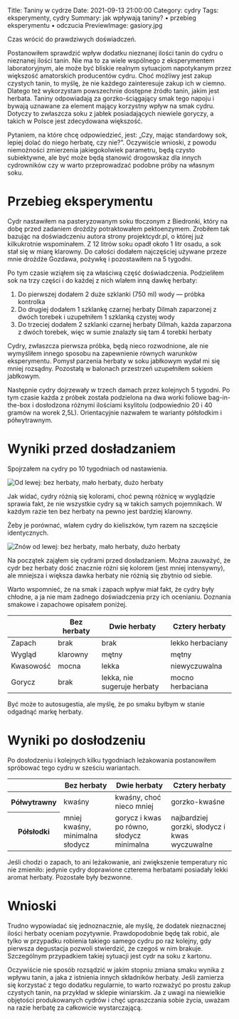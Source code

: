 Title: Taniny w cydrze
Date: 2021-09-13 21:00:00
Category: cydry
Tags: eksperymenty, cydry
Summary: jak wpływają taniny? • przebieg eksperymentu • odczucia
PreviewImage: gasiory.jpg

Czas wrócić do prawdziwych doświadczeń.

Postanowiłem sprawdzić wpływ dodatku nieznanej ilości tanin do cydru o nieznanej ilości tanin. Nie ma to za wiele wspólnego z eksperymentem laboratoryjnym, ale może być bliskie realnym sytuacjom napotykanym przez większość amatorskich producentów cydru. Choć możliwy jest zakup czystych tanin, to myślę, że nie każdego zainteresuje zakup ich w ciemno. Dlatego też wykorzystam powszechnie dostępne źródło tanin, jakim jest herbata. Taniny odpowiadają za gorzko-ściągający smak tego napoju i bywają uznawane za element mający korzystny wpływ na smak cydru. Dotyczy to zwłaszcza soku z jabłek posiadających niewiele goryczy, a takich w Polsce jest zdecydowana większość.

Pytaniem, na które chcę odpowiedzieć, jest: „Czy, mając standardowy sok, lepiej dolać do niego herbatę, czy nie?”. Oczywiście wnioski, z powodu niemożności zmierzenia jakiegokolwiek parametru, będą czysto subiektywne, ale być może będą stanowić drogowskaz dla innych cydrowników czy w warto przeprowadzać podobne próby na własnym soku.

# Przebieg eksperymentu

Cydr nastawiłem na pasteryzowanym soku tłoczonym z Biedronki, który na dobę przed zadaniem drożdży potraktowałem pektoenzymem. Zrobiłem tak bazując na doświadczeniu autora strony projektcydr.pl, o której już kilkukrotnie wspominałem. Z 12 litrów soku opadł około 1 litr osadu, a sok stał się w miarę klarowny. Do całości dodałem najczęściej używane przeze mnie drożdże Gozdawa, pożywkę i pozostawiłem na 5 tygodni.

Po tym czasie wziąłem się za właściwą część doświadczenia. Podzieliłem sok na trzy części i do każdej z nich wlałem inną dawkę herbaty:

1. Do pierwszej dodałem 2 duże szklanki (750 ml) wody — próbka kontrolka
2. Do drugiej dodałem 1 szklankę czarnej herbaty Dilmah zaparzonej z dwóch torebek i uzupełniłem 1 szklanką czystej wody
3. Do trzeciej dodałem 2 szklanki czarnej herbaty Dilmah, każda zaparzona z dwóch torebek, więc w sumie znalazły się tam 4 torebki herbaty

Cydry, zwłaszcza pierwsza próbka, będą nieco rozwodnione, ale nie wymyśliłem innego sposobu na zapewnienie równych warunków eksperymentu. Pomysł parzenia herbaty w soku jabłkowym wydał mi się mniej rozsądny. Pozostałą w balonach przestrzeń uzupełniłem sokiem jabłkowym.

Następnie cydry dojrzewały w trzech damach przez kolejnych 5 tygodni. Po tym czasie każda z próbek została podzielona na dwa worki foliowe bag-in-the-box i dosłodzona różnymi ilościami ksylitolu (odpowiednio 20 i 40 gramów na worek 2,5L). Orientacyjnie nazwałem te warianty półsłodkim i półwytrawnym.

# Wyniki przed dosładzaniem

Spojrzałem na cydry po 10 tygodniach od nastawienia.

![Od lewej: bez herbaty, mało herbaty, dużo herbaty]({attach}gasiory.jpg)

Jak widać, cydry różnią się kolorami, choć pewną różnicę w wyglądzie sprawia fakt, że nie wszystkie cydry są w takich samych pojemnikach. W każdym razie ten bez herbaty na pewno jest bardziej klarowny.

Żeby je porównać, wlałem cydry do kieliszków, tym razem na szczęście identycznych.

![Znów od lewej: bez herbaty, mało herbaty, dużo herbaty]({attach}kieliszki.jpg)

Na początek zająłem się cydrami przed dosładzaniem. Można zauważyć, że cydr bez herbaty dość znacznie różni się kolorem (jest mniej intensywny), ale mniejsza i większa dawka herbaty nie różnią się zbytnio od siebie.

Warto wspomnieć, że na smak i zapach wpływ miał fakt, że cydry były chłodne, a ja nie mam żadnego doświadczenia przy ich ocenianiu. Doznania smakowe i zapachowe opisałem poniżej.

<table class="table table-striped table-bordered">
<thead class="thead-light">
   <tr>
    <th></th>
    <th>Bez herbaty</th>
    <th>Dwie herbaty</th>
    <th>Cztery herbaty</th>
  </tr>
</thead>
<tbody>
  <tr>
    <td>Zapach</td>
    <td>brak</td>
    <td>brak</td>
    <td>lekko herbaciany</td>
  </tr>
  <tr>
    <td>Wygląd</td>
    <td>klarowny</td>
    <td>mętny</td>
    <td>mętny</td>
  </tr>
  <tr>
    <td>Kwasowość</td>
    <td>mocna</td>
    <td>lekka</td>
    <td>niewyczuwalna</td>
  </tr>
  <tr>
    <td>Gorycz</td>
    <td>brak</td>
    <td>lekka, nie sugeruje herbaty</td>
    <td>mocno herbaciana</td>
  </tr>
</tbody>
</table>

Być może to autosugestia, ale myślę, że po smaku byłbym w stanie odgadnąć markę herbaty.

# Wyniki po dosłodzeniu

Po dosłodzeniu i kolejnych kilku tygodniach leżakowania postanowiłem spróbować tego cydru w sześciu wariantach.

<table class="table table-striped table-bordered">
<thead class="thead-light">
   <tr>
    <th></th>
    <th>Bez herbaty</th>
    <th>Dwie herbaty</th>
    <th>Cztery herbaty</th>
  </tr>
</thead>
<tbody>
  <tr>
    <th scope="row">Półwytrawny</th>
    <td>kwaśny</td>
    <td>kwaśny, choć nieco mniej</td>
    <td>gorzko-kwaśne</td>
  </tr>
  <tr>
    <th scope="row">Półsłodki</th>
    <td>mniej kwaśny, minimalna słodycz</td>
    <td>gorycz i kwas po równo, słodycz minimalna</td>
    <td>najbardziej gorzki, słodycz i kwas wyczuwalne</td>
  </tr>
</tbody>
</table>

Jeśli chodzi o zapach, to ani leżakowanie, ani zwiększenie temperatury nic nie zmieniło: jedynie cydry doprawione czterema herbatami posiadały lekki aromat herbaty. Pozostałe były bezwonne.

# Wnioski

Trudno wypowiadać się jednoznacznie, ale myślę, że dodatek nieznacznej ilości herbaty oceniam pozytywnie. Prawdopodobnie będę tak robić, ale tylko w przypadku robienia takiego samego cydru po raz kolejny, gdy pierwsza degustacja pozwoli stwierdzić, że czegoś w nim brakuje. Szczególnym przypadkiem takiej sytuacji jest cydr na soku z kartonu.

Oczywiście nie sposób rozsądzić w jakim stopniu zmiana smaku wynika z wpływu tanin, a jaka z istnienia innych składników herbaty. Jeśli zamierza się korzystać z tego dodatku regularnie, to warto rozważyć po prostu zakup czystych tanin, na przykład w sklepie winiarskim. Ja z uwagi na niewielkie objętości produkowanych cydrów i chęć upraszczania sobie życia, uważam na razie herbatę za całkowicie wystarczającą.
